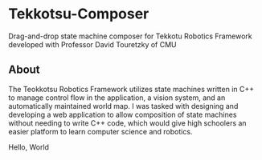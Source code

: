 # Tekkotsu-Composer
Drag-and-drop state machine composer for Tekkotu Robotics Framework developed with Professor David Touretzky of CMU

## About
The Teokkotsu Robotics Framework utilizes state machines written in C++ to manage control flow in the application, a vision system, and an automatically maintained world map. I was tasked with designing and developing a web application to allow composition of state machines without needing to write C++ code, which would give high schoolers an easier platform to learn computer science and robotics.

Hello, World
